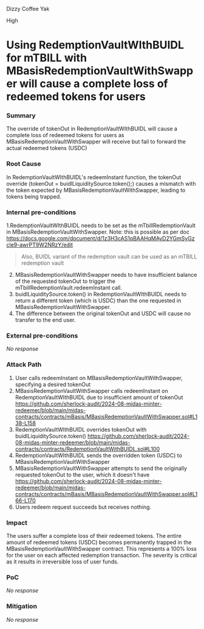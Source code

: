 Dizzy Coffee Yak

High

# Using RedemptionVaultWIthBUIDL for mTBILL with  MBasisRedemptionVaultWithSwapper will cause a complete loss of redeemed tokens for users

### Summary

The override of tokenOut in RedemptionVaultWIthBUIDL will cause a complete loss of redeemed tokens for users as MBasisRedemptionVaultWithSwapper will receive but fail to forward the actual redeemed tokens (USDC)


### Root Cause

In RedemptionVaultWIthBUIDL's redeemInstant function, the tokenOut override (tokenOut = buidlLiquiditySource.token();) causes a mismatch with the token expected by MBasisRedemptionVaultWithSwapper, leading to tokens being trapped.


### Internal pre-conditions

1.RedemptionVaultWIthBUIDL needs to be set as the mTbillRedemptionVault in MBasisRedemptionVaultWithSwapper. Note: this is possible as per doc https://docs.google.com/document/d/1z3H3cAS1qBAAHqMAyD2YGmSyGzcle9-awrPT9W2NRzY/edit 

> Also, BUIDL variant of the redemption vault can be used as an mTBILL redemption vault


2. MBasisRedemptionVaultWithSwapper needs to have insufficient balance of the requested tokenOut to trigger the mTbillRedemptionVault.redeemInstant call.
3. buidlLiquiditySource.token() in RedemptionVaultWIthBUIDL needs to return a different token (which is USDC) than the one requested in MBasisRedemptionVaultWithSwapper.
4. The difference between the original tokenOut and USDC will cause no transfer to the end user.

### External pre-conditions

_No response_

### Attack Path

1. User calls redeemInstant on MBasisRedemptionVaultWithSwapper, specifying a desired tokenOut
2. MBasisRedemptionVaultWithSwapper calls redeemInstant on RedemptionVaultWIthBUIDL due to insufficient amount of tokenOut https://github.com/sherlock-audit/2024-08-midas-minter-redeemer/blob/main/midas-contracts/contracts/mBasis/MBasisRedemptionVaultWithSwapper.sol#L138-L158
3. RedemptionVaultWIthBUIDL overrides tokenOut with buidlLiquiditySource.token() https://github.com/sherlock-audit/2024-08-midas-minter-redeemer/blob/main/midas-contracts/contracts/RedemptionVaultWithBUIDL.sol#L100
4. RedemptionVaultWIthBUIDL sends the overridden token (USDC) to MBasisRedemptionVaultWithSwapper
5. MBasisRedemptionVaultWithSwapper attempts to send the originally requested tokenOut to the user, which it doesn't have
https://github.com/sherlock-audit/2024-08-midas-minter-redeemer/blob/main/midas-contracts/contracts/mBasis/MBasisRedemptionVaultWithSwapper.sol#L166-L170
6. Users redeem request succeeds but receives nothing.

### Impact

The users suffer a complete loss of their redeemed tokens. The entire amount of redeemed tokens (USDC) becomes permanently trapped in the MBasisRedemptionVaultWithSwapper contract. This represents a 100% loss for the user on each affected redemption transaction. The severity is critical as it results in irreversible loss of user funds.


### PoC

_No response_

### Mitigation

_No response_